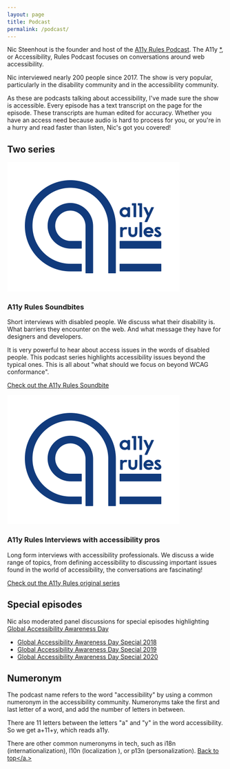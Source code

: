 ```yaml
---
layout: page
title: Podcast
permalink: /podcast/
---
```


Nic Steenhout is the founder and host of the [A11y Rules Podcast](https://a11yrules.com). The A11y <a href="#numeronym" aria-label="note" id="a11y-note">*</a>, or Accessibility, Rules Podcast focuses on conversations around web accessibility.

Nic interviewed nearly 200 people since 2017. The show is very popular, particularly in the disability community and in the accessibility community.

As these are podcasts talking about accessibility, I've made sure the show is accessible. Every episode has a text transcript on the page for the episode. These transcripts are human edited for accuracy. Whether you have an access need because audio is hard to process for you, or you're in a hurry and read faster than listen, Nic's got you covered!

<section class="light-on-primary margin-vertical pad-inline round-corners">
  <h2>Two series</h2>

  <div class="flex-reflow">
    <div>
      <img src="/img/a11yrules-logo.png" alt="A11y Rules Logo - A stylized a with the words a11y rules stacked beside the a." class="round-corners">
      <h3>A11y Rules Soundbites</h3>
      <p>Short interviews with disabled people. We discuss what their disability is. What barriers they encounter on the web. And what message they have for designers and developers.</p>
      <p>It is very powerful to hear about access issues in the words of disabled people. This podcast series highlights accessibility issues beyond the typical ones. This is all about "what should we focus on beyond WCAG conformance".</p>
      <p><a href="https://a11yrules.com/series/a11y-rules-soundbite/">Check out the A11y Rules Soundbite</a></p>
    </div>
    <div>
      <img src="/img/a11yrules-logo.png" alt="A11y Rules Logo - A stylized a with the words a11y rules stacked beside the a." class="round-corners">
      <h3>A11y Rules Interviews with accessibility pros</h3>
      <p>Long form interviews with accessibility professionals. We discuss a wide range of topics, from defining accessibility to discussing important issues found in the world of accessibility, the conversations are fascinating!</p>
      <p><a href="https://a11yrules.com/series/a11y-rules-podcast/">Check out the A11y Rules original series</a></p>
    </div>
  </div>
</section>


## Special episodes

Nic also moderated panel discussions for special episodes highlighting [Global Accessibility Awareness Day](https://accessibility.day/)

* [Global Accessibility Awareness Day Special 2018](https://a11yrules.com/podcast/gaad-2018-special/)
* [Global Accessibility Awareness Day Special 2019](https://a11yrules.com/podcast/global-accessibility-awareness-day-2019-special-episode/)
* [Global Accessibility Awareness Day Special 2020](https://a11yrules.com/podcast/global-accessibility-awareness-day-2020-special/)

## <a name="numeronym"></a>Numeronym

The podcast name refers to the word "accessibility" by using a common numeronym in the accessibility community. Numeronyms take the first and last letter of a word, and add the number of letters in between.

There are 11 letters between the letters "a" and "y" in the word accessibility. So we get a+11+y, which reads a11y.

There are other common numeronyms in tech, such as i18n (internationalization), l10n (localization ), or p13n (personalization). <a href="#a11y-note">Back to top</a.>